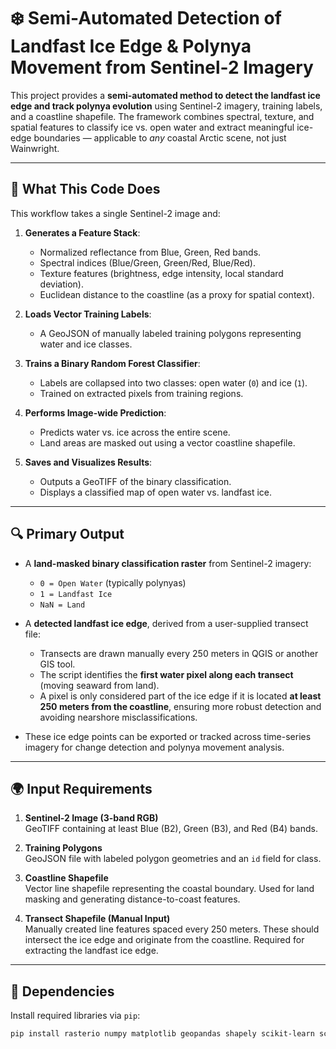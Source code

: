 # ❄️ Semi-Automated Detection of Landfast Ice Edge & Polynya Movement from Sentinel-2 Imagery

This project provides a **semi-automated method to detect the landfast ice edge and track polynya evolution** using Sentinel-2 imagery, training labels, and a coastline shapefile. The framework combines spectral, texture, and spatial features to classify ice vs. open water and extract meaningful ice-edge boundaries — applicable to *any* coastal Arctic scene, not just Wainwright.

---

## 🧠 What This Code Does

This workflow takes a single Sentinel-2 image and:

1. **Generates a Feature Stack**:
   - Normalized reflectance from Blue, Green, Red bands.
   - Spectral indices (Blue/Green, Green/Red, Blue/Red).
   - Texture features (brightness, edge intensity, local standard deviation).
   - Euclidean distance to the coastline (as a proxy for spatial context).

2. **Loads Vector Training Labels**:
   - A GeoJSON of manually labeled training polygons representing water and ice classes.

3. **Trains a Binary Random Forest Classifier**:
   - Labels are collapsed into two classes: open water (`0`) and ice (`1`).
   - Trained on extracted pixels from training regions.

4. **Performs Image-wide Prediction**:
   - Predicts water vs. ice across the entire scene.
   - Land areas are masked out using a vector coastline shapefile.

5. **Saves and Visualizes Results**:
   - Outputs a GeoTIFF of the binary classification.
   - Displays a classified map of open water vs. landfast ice.

---

## 🔍 Primary Output

- A **land-masked binary classification raster** from Sentinel-2 imagery:
  - `0 = Open Water` (typically polynyas)
  - `1 = Landfast Ice`
  - `NaN = Land`

- A **detected landfast ice edge**, derived from a user-supplied transect file:
  - Transects are drawn manually every 250 meters in QGIS or another GIS tool.
  - The script identifies the **first water pixel along each transect** (moving seaward from land).
  - A pixel is only considered part of the ice edge if it is located **at least 250 meters from the coastline**, ensuring more robust detection and avoiding nearshore misclassifications.

- These ice edge points can be exported or tracked across time-series imagery for change detection and polynya movement analysis.

---

## 🌍 Input Requirements

1. **Sentinel-2 Image (3-band RGB)**  
   GeoTIFF containing at least Blue (B2), Green (B3), and Red (B4) bands.

2. **Training Polygons**  
   GeoJSON file with labeled polygon geometries and an `id` field for class.

3. **Coastline Shapefile**  
   Vector line shapefile representing the coastal boundary. Used for land masking and generating distance-to-coast features.

4. **Transect Shapefile (Manual Input)**  
   Manually created line features spaced every 250 meters. These should intersect the ice edge and originate from the coastline. Required for extracting the landfast ice edge.

---

## 🧪 Dependencies

Install required libraries via `pip`:

```bash
pip install rasterio numpy matplotlib geopandas shapely scikit-learn scipy scikit-image
